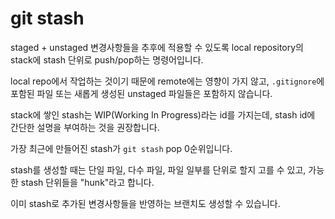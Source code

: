 # git stash

staged + unstaged 변경사항들을 추후에 적용할 수 있도록 local repository의 stack에 stash 단위로 push/pop하는 명령어입니다.

local repo에서 작업하는 것이기 때문에 remote에는 영향이 가지 않고, `.gitignore`에 포함된 파일 또는 새롭게 생성된 unstaged 파일들은 포함하지 않습니다.

stack에 쌓인 stash는 WIP(Working In Progress)라는 id를 가지는데, stash id에 간단한 설명을 부여하는 것을 권장합니다.

가장 최근에 만들어진 stash가 `git stash` pop 0순위입니다.

stash를 생성할 때는 단일 파일, 다수 파일, 파일 일부를 단위로 할지 고를 수 있고, 가능한 stash 단위들을 "hunk"라고 합니다.

이미 stash로 추가된 변경사항들을 반영하는 브랜치도 생성할 수 있습니다.
